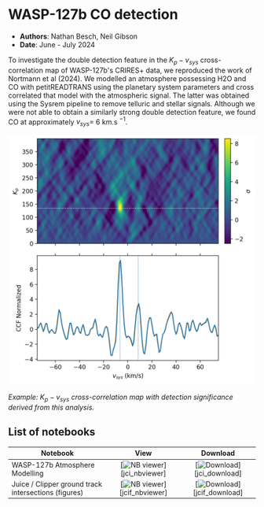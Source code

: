 # WASP-127b CO detection
- __Authors__: Nathan Besch, Neil Gibson
- __Date__: June - July 2024

To investigate the double detection feature in the $K_p-v_{sys}$ cross-correlation map of WASP-127b's CRIRES+ data, we reproduced the work of Nortmann et al (2024). We modelled an atmosphere possessing H2O and CO with petitREADTRANS using the planetary system parameters and cross correlated that model with the atmospheric signal. The latter was obtained using the Sysrem pipeline to remove telluric and stellar signals. Although we were not able to obtain a similarly strong double detection feature, we found CO at approximately $v_{sys}=$ 6 km.s $^{-1}$.

![Kp vsys map for H2O and CO](results/COH2O_v2.png)

_Example: $K_p - v_{sys}$ cross-correlation map with detection significance derived from this analysis._

## List of notebooks
| Notebook | View | Download |
|----------|:----:|:--------:|
| WASP-127b Atmosphere Modelling             | [![NB viewer][nbviewer]][jci_nbviewer]  | [![Download][download]][jci_download]  |
| Juice / Clipper ground track intersections (figures)                 | [![NB viewer][nbviewer]][jcif_nbviewer] | [![Download][download]][jcif_download] |

[nbviewer]: https://juigitlab.esac.esa.int/notebooks/planetary-coverage/-/raw/main/imgs/nbviewer.svg
[download]: https://juigitlab.esac.esa.int/notebooks/planetary-coverage/-/raw/main/imgs/download.svg

[atm_nbviewer]: https://nbviewer.jupyter.org/urls/juigitlab.esac.esa.int/notebooks/misc/intersections-overlaps/-/raw/main/juice_clipper_intersections/juice_clipper_intersections_compute.ipynb
[atm_download]: https://juigitlab.esac.esa.int/notebooks/misc/intersections-overlaps/-/raw/main/juice_clipper_intersections/juice_clipper_intersections_compute.ipynb?inline=false

[cc_nbviewer]: https://nbviewer.jupyter.org/urls/juigitlab.esac.esa.int/notebooks/misc/intersections-overlaps/-/raw/main/juice_clipper_intersections/juice_clipper_intersections_figures.ipynb
[cc_download]: https://juigitlab.esac.esa.int/notebooks/misc/intersections-overlaps/-/raw/main/juice_clipper_intersections/juice_clipper_intersections_figures.ipynb?inline=false